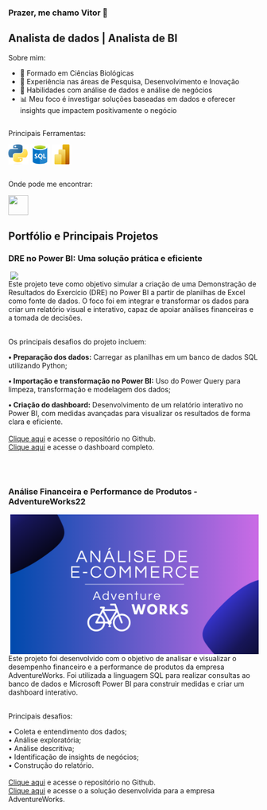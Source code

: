 ### Prazer, me chamo Vitor 👋

## Analista de dados | Analista de BI

Sobre mim:

- 🌱 Formado em Ciências Biológicas 
- 🔭 Experiência nas áreas de Pesquisa, Desenvolvimento e Inovação 
- 🎲 Habilidades com análise de dados e análise de negócios 
- 📊 Meu foco é investigar soluções baseadas em dados e oferecer insights que impactem positivamente o negócio

##

Principais Ferramentas: 

<div style="display: inline_block">
  <img align="center" alt="Python" height="40" width="40" src="https://github.com/BruceFonseca/ferramentas/blob/main/Python-logo-notext.svg.png?raw=true">
  <img align="center" alt="SQL" height="40" width="40" src="https://github.com/BruceFonseca/ferramentas/blob/main/logo.png?raw=true">
  <img align="center" alt="Power BI" height="40" width="40" src="https://github.com/BruceFonseca/ferramentas/blob/main/1200px-New_Power_BI_Logo.svg.png?raw=true">
</div>

<br>

Onde pode me encontrar:

<div style="display: inline_block">
  <a href="https://www.linkedin.com/in/vitoryamada/" target="_blank">
    <img align="center" alt="" height="40" width="40" src="https://github.com/BruceFonseca/Portfolio/blob/main/social%20icons/linkedin.png?raw=true">
  </a>
</div>

## 

## Portfólio e Principais Projetos 

### DRE no Power BI: Uma solução prática e eficiente
<img align="right" width="500"  src="https://github.com/vitor-yamada/DRE.PowerBI/blob/main/Imagens/24%20dashboard.png?raw=true">
Este projeto teve como objetivo simular a criação de uma Demonstração de Resultados do Exercício (DRE) no Power BI a partir de planilhas de Excel como fonte de dados. O foco foi em integrar e transformar os dados para criar um relatório visual e interativo, capaz de apoiar análises financeiras e a tomada de decisões. <br> <br>

Os principais desafios do projeto incluem:  

**• Preparação dos dados:** Carregar as planilhas em um banco de dados SQL utilizando Python; <br>   

**• Importação e transformação no Power BI:** Uso do Power Query para limpeza, transformação e modelagem dos dados; <br>

**• Criação do dashboard:** Desenvolvimento de um relatório interativo no Power BI, com medidas avançadas para visualizar os resultados de forma clara e eficiente. <br>
<br>
<a href="https://github.com/vitor-yamada/DRE.PowerBI" target="_blank">Clique aqui</a> e acesse o repositório no Github.
<br>
<a href="https://app.powerbi.com/view?r=eyJrIjoiYjM1N2Q4MzMtMGM4OC00YzUxLWEyYTMtOWMyODgwNTQ3MTUwIiwidCI6IjNlN2FhZjhkLWQyZTAtNGQ3Yy05NWNmLWNjYjhiMTU5ODZlZiJ9&pageName=3a25a87e5ee2f215551d" target="_blank">Clique aqui</a> e acesse o dashboard completo.

<br><br>

### Análise Financeira e Performance de Produtos - AdventureWorks22
<img align="right" width="500" src="https://github.com/vitor-yamada/AdventureWorksPortifolio/blob/main/Design/CAPA.png?raw=true">
Este projeto foi desenvolvido com o objetivo de analisar e visualizar o desempenho financeiro e a performance de produtos da empresa AdventureWorks. Foi utilizada a linguagem SQL para realizar consultas ao banco de dados e Microsoft Power BI para construir medidas e criar um dashboard interativo. <br> <br>

Principais desafios: 

• Coleta e entendimento dos dados;  <br>
• Análise exploratória; <br>
• Análise descritiva; <br>
• Identificação de insights de negócios; <br>
• Construção do relatório.
<br>
<br>
<a href="https://github.com/vitor-yamada/AdventureWorksPortifolio" target="_blank">Clique aqui</a> e acesse o repositório no Github.
<br>
<a href="https://app.powerbi.com/view?r=eyJrIjoiYTJlNzg4M2EtN2E4YS00OTBjLWFjYTEtMjE1MmFmZjdiZWNjIiwidCI6IjNlN2FhZjhkLWQyZTAtNGQ3Yy05NWNmLWNjYjhiMTU5ODZlZiJ9" target="_blank">Clique aqui</a> e acesse o a solução desenvolvida para a empresa AdventureWorks.
